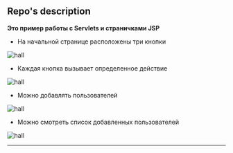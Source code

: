 
## Repo's description
**Это пример работы с Servlets и страничками JSP**<br>

- На начальной странице расположены три кнопки

![hall](https://https://github.com/alexander-pimenov/servlet_example/blob/master/images/img%2001.png)

- Каждая кнопка вызывает определенное действие

![hall](https://https://github.com/alexander-pimenov/servlet_example/blob/master/images/img%2002.png)

- Можно добавлять пользователей

![hall](https://https://github.com/alexander-pimenov/servlet_example/blob/master/images/img%2003.png)

- Можно смотреть список добавленных пользователей

![hall](https://https://github.com/alexander-pimenov/servlet_example/blob/master/images/img%2004.png)

---
